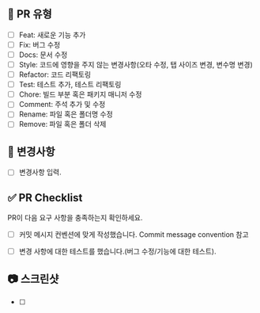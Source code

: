 <!-- -- 변경 사항 및 관련 이슈에 대해 간단하게 작성해주세요. 어떻게보다 무엇을 왜 수정했는지 설명해주세요. -->

<!-- -- Resolves: #(Isuue Number) -->
<!-- 체크박스 채우기 예시: - [ ]   ->   - [x] -->

<!-- 필수 사항 -->

## 🤔 PR 유형
- [ ] Feat: 새로운 기능 추가
- [ ] Fix: 버그 수정
- [ ] Docs: 문서 수정
- [ ] Style: 코드에 영향을 주지 않는 변경사항(오타 수정, 탭 사이즈 변경, 변수명 변경)
- [ ] Refactor: 코드 리팩토링
- [ ] Test: 테스트 추가, 테스트 리팩토링
- [ ] Chore: 빌드 부분 혹은 패키지 매니저 수정
- [ ] Comment: 주석 추가 및 수정
- [ ] Rename: 파일 혹은 폴더명 수정
- [ ] Remove: 파일 혹은 폴더 삭제

## 🔄 변경사항
- [ ] 변경사항 입력.


## ✅ PR Checklist
PR이 다음 요구 사항을 충족하는지 확인하세요.
- [ ] 커밋 메시지 컨벤션에 맞게 작성했습니다. Commit message convention 참고
- [ ] 변경 사항에 대한 테스트를 했습니다.(버그 수정/기능에 대한 테스트).


<!-- 선택 사항 -->

##  📷 스크린샷
- [ ]